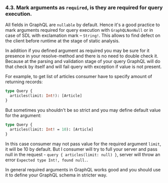 ### <a name="rule-4.3"></a> 4.3. Mark arguments as `required`, is they are required for query execution.

All fields in GraphQL are `nullable` by default. Hence it's a good practice to mark arguments required for query execution with `GraphQLNonNull` or in case of SDL with exclamation mark – `String!`. This allows to find defect on the client before runtime at the stage of static analysis.

In addition if you defined argument as required you may be sure for it presence in your resolve-method and there is no need to double check it. Because at the parsing and validation stage of your query GraphQL will do that check by itself and will fail query with exception if value is not present. 

For example, to get list of articles consumer have to specify amount of returning records:

```graphql
type Query {
  articles(limit: Int!): [Article]
}
```

But sometimes you shouldn't be so strict and you may define default value for the argument:

```graphql
type Query {
  articles(limit: Int! = 10): [Article]
}
```

In this case consumer may not pass value for the required argument `limit`, it will be 10 by default. But I consumer will try to full your server and pass null in the request - `query { articles(limit: null) }`, server will throw an error `Expected type Int!, found null.`.

In general required arguments in GraphQL works good and you should use it to define your GraphQL schema in stricter way.